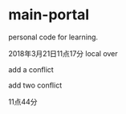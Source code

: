 # main-portal
personal code for learning.

2018年3月21日11点17分 local
 over



add a conflict

add two conflict

11点44分
